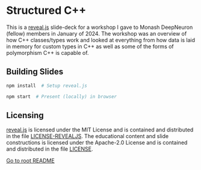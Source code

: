 # Structured C++

This is a [reveal.js] slide-deck for a workshop I gave to Monash DeepNeuron (fellow) members in January of 2024. The workshop was an overview of how C++ classes/types work and looked at everything from how data is laid in memory for custom types in C++ as well as some of the forms of polymorphism C++ is capable of.

## Building Slides

```sh
npm install  # Setup reveal.js

npm start  # Present (locally) in browser
```

## Licensing

[reveal.js] is licensed under the MIT License and is contained and distributed in the file [LICENSE-REVEALJS]. The educational content and slide constructions is licensed under the Apache-2.0 License and is contained and distributed in the file [LICENSE].

[reveal.js]: https://reveal.js
[LICENSE-REVEALJS]: ./LICENSE-REVEALJS
[LICENSE]: ../LICENSE

[Go to root README](../README.md)

